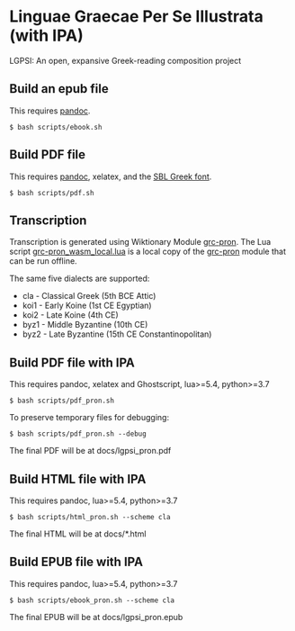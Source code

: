# Linguae Graecae Per Se Illustrata (with IPA)

LGPSI: An open, expansive Greek-reading composition project

## Build an epub file

This requires [pandoc][1].

    $ bash scripts/ebook.sh

## Build PDF file

This requires [pandoc][1], xelatex, and the [SBL Greek font][2].

    $ bash scripts/pdf.sh

[1]: https://pandoc.org/
[2]: https://www.sbl-site.org/educational/BiblicalFonts_SBLGreek.aspx


## Transcription

Transcription is generated using Wiktionary Module [grc-pron](https://en.wiktionary.org/wiki/Module:grc-pron). The Lua script [grc-pron_wasm_local.lua](scripts/lua/grc-pron_wasm_local.lua) is a local copy of the [grc-pron](https://en.wiktionary.org/wiki/Module:grc-pron) module that can be run offline.

The same five dialects are supported:

- cla - Classical Greek (5th BCE Attic)
- koi1 - Early Koine (1st CE Egyptian)
- koi2 - Late Koine (4th CE)
- byz1 - Middle Byzantine (10th CE)
- byz2 - Late Byzantine (15th CE Constantinopolitan)

## Build PDF file with IPA

This requires pandoc, xelatex and Ghostscript, lua>=5.4, python>=3.7

    $ bash scripts/pdf_pron.sh

To preserve temporary files for debugging:

    $ bash scripts/pdf_pron.sh --debug

The final PDF will be at docs/lgpsi_pron.pdf

## Build HTML file with IPA

This requires pandoc, lua>=5.4, python>=3.7

    $ bash scripts/html_pron.sh --scheme cla

The final HTML will be at docs/*.html

## Build EPUB file with IPA

This requires pandoc, lua>=5.4, python>=3.7

    
    $ bash scripts/ebook_pron.sh --scheme cla

The final EPUB will be at docs/lgpsi_pron.epub




